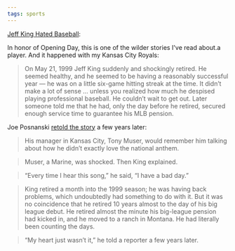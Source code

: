 ```yaml
---
tags: sports
---
```


[Jeff King Hated Baseball](https://oldtimefamilybaseball.com/post/5419134875/jeff-king-hated-baseball):

In honor of Opening Day, this is one of the wilder stories I've read about.a player. And it happened with my Kansas City Royals:

> On May 21, 1999 Jeff King suddenly and shockingly retired. He seemed healthy, and he seemed to be having a reasonably successful year — he was on a little six-game hitting streak at the time. It didn’t make a lot of sense … unless you realized how much he despised playing professional baseball. He couldn’t wait to get out. Later someone told me that he had, only the day before he retired, secured enough service time to guarantee his MLB pension.

Joe Posnanski [retold the story](https://joeposnanski.substack.com/p/the-planet-kyrgios) a few years later:

> His manager in Kansas City, Tony Muser, would remember him talking about how he didn’t exactly love the national anthem.

> Muser, a Marine, was shocked. Then King explained.

> “Every time I hear this song,” he said, “I have a bad day.”

> King retired a month into the 1999 season; he was having back problems, which undoubtedly had something to do with it. But it was no coincidence that he retired 10 years almost to the day of his big league debut. He retired almost the minute his big-league pension had kicked in, and he moved to a ranch in Montana. He had literally been counting the days.

> “My heart just wasn’t it,” he told a reporter a few years later.